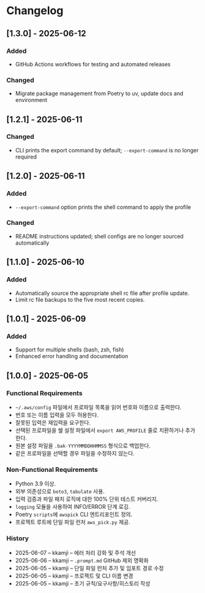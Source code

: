 # Changelog
## [1.3.0] - 2025-06-12
### Added
- GitHub Actions workflows for testing and automated releases
### Changed
- Migrate package management from Poetry to uv, update docs and environment


## [1.2.1] - 2025-06-11
### Changed
- CLI prints the export command by default; `--export-command` is no longer required

## [1.2.0] - 2025-06-11
### Added
- `--export-command` option prints the shell command to apply the profile
### Changed
- README instructions updated; shell configs are no longer sourced automatically

## [1.1.0] - 2025-06-10
### Added
- Automatically source the appropriate shell rc file after profile update.
- Limit rc file backups to the five most recent copies.

## [1.0.1] - 2025-06-09
### Added
- Support for multiple shells (bash, zsh, fish)
- Enhanced error handling and documentation

## [1.0.0] - 2025-06-05
### Functional Requirements
- `~/.aws/config` 파일에서 프로파일 목록을 읽어 번호와 이름으로 출력한다.
- 번호 또는 이름 입력을 모두 허용한다.
- 잘못된 입력은 재입력을 요구한다.
- 선택된 프로파일을 쉘 설정 파일에서 `export AWS_PROFILE` 줄로 치환하거나 추가한다.
- 원본 설정 파일을 `.bak-YYYYMMDDHHMMSS` 형식으로 백업한다.
- 같은 프로파일을 선택할 경우 파일을 수정하지 않는다.

### Non-Functional Requirements
- Python 3.9 이상.
- 외부 의존성으로 `boto3`, `tabulate` 사용.
- 입력 검증과 파일 패치 로직에 대한 100% 단위 테스트 커버리지.
- `logging` 모듈을 사용하여 INFO/ERROR 단계 로깅.
- Poetry `scripts`에 `awspick` CLI 엔트리포인트 정의.
- 프로젝트 루트에 단일 파일 런처 `aws_pick.py` 제공.

### History
- 2025-06-07 – kkamji – 에러 처리 강화 및 주석 개선
- 2025-06-06 – kkamji – `.prompt.md` GitHub 제외 명확화
- 2025-06-05 – kkamji – 단일 파일 런처 추가 및 임포트 경로 수정
- 2025-06-05 – kkamji – 프로젝트 및 CLI 이름 변경
- 2025-06-05 – kkamji – 초기 규칙/요구사항/히스토리 작성
